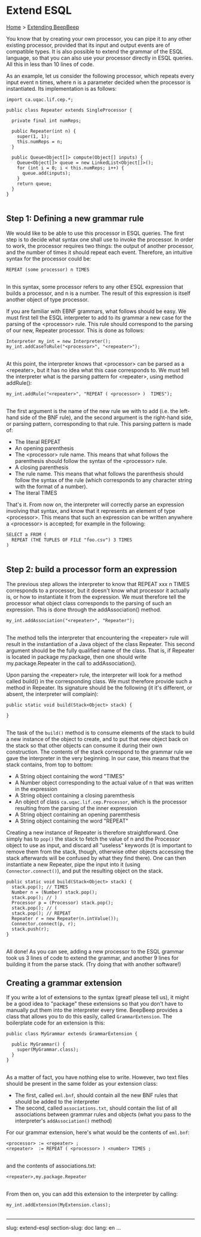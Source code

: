 Extend ESQL
===========

[Home](index.html) &gt; [Extending BeepBeep](extend.html)

You know that by creating your own processor, you can pipe it to any other existing processor, provided that its input and output events are of compatible types. It is also possible to extend the grammar of the ESQL language, so that you can also use your processor directly in ESQL queries. All this in less than 10 lines of code.

As an example, let us consider the following processor, which repeats every input event n times, where n is a parameter decided when the processor is instantiated. Its implementation is as follows:

<pre><code>import ca.uqac.lif.cep.*;

public class Repeater extends SingleProcessor {

  private final int numReps;

  public Repeater(int n) {
    super(1, 1);
    this.numReps = n;
  }

  public Queue&lt;Object[]&gt; compute(Object[] inputs) {
    Queue&lt;Object[]&gt; queue = new LinkedList&lt;Object[]&gt;();
    for (int i = 0; i &lt; this.numReps; i++) {
      queue.add(inputs);
    }
    return queue;
  }
}
</code>
</pre>

## <a name="rule">Step 1: Defining a new grammar rule</a>

We would like to be able to use this processor in ESQL queries. The first step is to decide what syntax one shall use to invoke the processor. In order to work, the processor requires two things: the output of another processor, and the number of times it should repeat each event. Therefore, an intuitive syntax for the processor could be:

<pre><code>REPEAT (some processor) n TIMES
</code>
</pre>

In this syntax, some processor refers to any other ESQL expression that builds a processor, and n is a number. The result of this expression is itself another object of type processor.

If you are familiar with EBNF grammars, what follows should be easy. We must first tell the ESQL interpreter to add to its grammar a new case for the parsing of the &lt;processor&gt; rule. This rule should correspond to the parsing of our new, Repeater processor. This is done as follows:

<pre><code>Interpreter my_int = new Interpreter();
my_int.addCaseToRule("&lt;processor&gt;", "&lt;repeater&gt;");
</code>
</pre>

At this point, the interpreter knows that &lt;processor&gt; can be parsed as a &lt;repeater&gt;, but it has no idea what this case corresponds to. We must tell the interpreter what is the parsing pattern for &lt;repeater&gt;, using method addRule():

<pre><code>my_int.addRule("&lt;repeater&gt;", "REPEAT ( &lt;processor&gt; ) <number> TIMES");
</code>
</pre>

The first argument is the name of the new rule we with to add (i.e. the left-hand side of the BNF rule), and the second argument is the right-hand side, or parsing pattern, corresponding to that rule. This parsing pattern is made of:

- The literal REPEAT
- An opening parenthesis
- The &lt;processor&gt; rule name. This means that what follows the parenthesis should follow the syntax of the &lt;processor&gt; rule.
- A closing parenthesis
- The <number> rule name. This means that what follows the parenthesis should follow the syntax of the <number> rule (which corresponds to any character string with the format of a number).
- The literal TIMES

That's it. From now on, the interpreter will correctly parse an expression involving that syntax, and know that it represents an element of type &lt;processor&gt;. This means that such an expression can be written anywhere a &lt;processor&gt; is accepted; for example in the following:

<pre><code>SELECT a FROM (
  REPEAT (THE TUPLES OF FILE "foo.csv") 3 TIMES
)
</code>
</pre>

## <a name="build">Step 2: build a processor form an expression</a>

The previous step allows the interpreter to know that REPEAT xxx n TIMES corresponds to a processor, but it doesn't know what processor it actually is, or how to instantiate it from the expression. We must therefore tell the processor what object class corresponds to the parsing of such an expression. This is done through the addAssociation() method.

<pre><code>my_int.addAssociation("&lt;repeater&gt;", "Repeater");
</code>
</pre>

The method tells the interpreter that encountering the &lt;repeater&gt; rule will result in the instantiation of a Java object of the class Repeater. This second argument should be the fully qualified name of the class. That is, if Repeater is located in package my.package, then one should write my.package.Repeater in the call to addAssociation().

Upon parsing the &lt;repeater&gt; rule, the interpreter will look for a method called build() in the corresponding class. We must therefore provide such a method in Repeater. Its signature should be the following (it it's different, or absent, the interpreter will complain):

<pre><code>public static void build(Stack&lt;Object&gt; stack) {

}
</code>
</pre>

The task of the `build()` method is to consume elements of the stack to build a new instance of the object to create, and to put that new object back on the stack so that other objects can consume it during their own construction. The contents of the stack correspond to the grammar rule we gave the interpreter in the very beginning. In our case, this means that the stack contains, from top to bottom:

- A String object containing the word "TIMES"
- A Number object corresponding to the actual value of n that was written in the expression
- A String object containing a closing paremthesis
- An object of class `ca.uqac.lif.cep.Processor`, which is the processor resulting from the parsing of the inner expression
- A String object containing an opening paremthesis
- A String object containing the word "REPEAT"

Creating a new instance of Repeater is therefore straightforward. One simply has to `pop()` the stack to fetch the value of n and the Processor object to use as input, and discard all "useless" keywords (it is important to remove them from the stack, though, otherwise other objects accessing the stack afterwards will be confused by what they find there). One can then instantiate a new Repeater, pipe the input into it (using `Connector.connect()`), and put the resulting object on the stack.

<pre><code>public static void build(Stack&lt;Object&gt; stack) {
  stack.pop(); // TIMES
  Number n = (Number) stack.pop();
  stack.pop(); // )
  Processor p = (Processor) stack.pop();
  stack.pop(); // (
  stack.pop(); // REPEAT
  Repeater r = new Repeater(n.intValue());
  Connector.connect(p, r);
  stack.push(r);
}
</code>
</pre>

All done! As you can see, adding a new processor to the ESQL grammar took us 3 lines of code to extend the grammar, and another 9 lines for building it from the parse stack. (Try doing that with another software!)

## <a name="extension">Creating a grammar extension</a>

If you write a lot of extensions to the syntax (great! please tell us), it might be a good idea to "package" these extensions so that you don't have to manually put them into the interpreter every time. BeepBeep provides a class that allows you to do this easily, called `GrammarExtension`. The boilerplate code for an extension is this:

<pre><code>public class MyGrammar extends GrammarExtension {

  public MyGrammar() {
    super(MyGrammar.class);
  }
}
</code>
</pre>

As a matter of fact, you have nothing else to write. However, two text files should be present in the same folder as your extension class:

- The first, called `eml.bnf`, should contain all the new BNF rules that should be added to the interpreter
- The second, called `associations.txt`, should contain the list of all associations between grammar rules and objects (what you pass to the interpreter's `addAssociation()` method)

For our grammar extension, here's what would be the contents of `eml.bnf`:

<pre><code>&lt;processor&gt; := &lt;repeater&gt; ;
&lt;repeater&gt;  := REPEAT ( &lt;processor&gt; ) &lt;number&gt; TIMES ;
</code>
</pre>

and the contents of associations.txt:

<pre><code>&lt;repeater&gt;,my.package.Repeater
</code>
</pre>

From then on, you can add this extension to the interpreter by calling:

<pre><code>my_int.addExtension(MyExtension.class);
</code>
</pre>

<!-- :wrap=soft: -->
---
slug: extend-esql
section-slug: doc
lang: en
...
